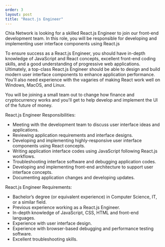```yaml
---
order: 3
layout: post
title: "React.js Engineer"
---
```


Chia Network is looking for a skilled React.js Engineer to join our front-end development team. In this role, you will be responsible for developing and implementing user interface components using React.js

To ensure success as a React.js Engineer, you should have in-depth knowledge of JavaScript and React concepts, excellent front-end coding skills, and a good understanding of progressive web applications. Ultimately, a top-class React.js Engineer should be able to design and build modern user interface components to enhance application performance. You'll also need experience with the vagaries of making React work well on Windows, MacOS, and Linux.

You will be joining a small team out to change how finance and cryptocurrency works and you'll get to help develop and implement the UI of the future of money.

React.js Engineer Responsibilities:
- Meeting with the development team to discuss user interface ideas and applications.
- Reviewing application requirements and interface designs.
- Developing and implementing highly-responsive user interface components using React concepts.
- Writing application interface codes using JavaScript following React.js workflows.
- Troubleshooting interface software and debugging application codes.
- Developing and implementing front-end architecture to support user interface concepts.
- Documenting application changes and developing updates.

React.js Engineer Requirements:
- Bachelor’s degree (or equivalent experience) in Computer Science, IT, or a similar field.
- Previous experience working as a React.js Engineer.
- In-depth knowledge of JavaScript, CSS, HTML and front-end languages.
- Experience with user interface design.
- Experience with browser-based debugging and performance testing software.
- Excellent troubleshooting skills.
